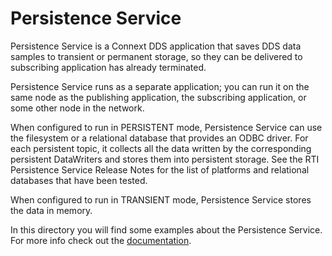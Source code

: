 # Persistence Service

Persistence Service is a Connext DDS application that saves DDS data samples to
transient or permanent storage, so they can be delivered to subscribing
application has already terminated.

Persistence Service runs as a separate application; you can run it on the same
node as the publishing application, the subscribing application, or some other
node in the network.

When configured to run in PERSISTENT mode, Persistence Service can use the
filesystem or a relational database that provides an ODBC driver. For each
persistent topic, it collects all the data written by the corresponding
persistent DataWriters and stores them into persistent storage. See the RTI
Persistence Service Release Notes for the list of platforms and relational
databases that have been tested.

When configured to run in TRANSIENT mode, Persistence Service stores the data
in memory.

In this directory you will find some examples about the Persistence Service.
For more info check out the
[documentation](https://community.rti.com/static/documentation/connext-dds/6.0.0/doc/manuals/connext_dds/html_files/RTI_ConnextDDS_CoreLibraries_UsersManual/index.htm#UsersManual/PersistenceIntro.htm).
